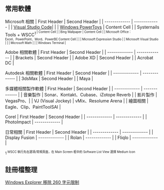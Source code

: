 ## 常用軟體

Microsoft 相關
| First Header  | Second Header |
| ------------- | ------------- |
| [Visual Studio Code](https://code.visualstudio.com/download)|   |
| [Windows PowerToys](https://github.com/microsoft/PowerToys/releases/)  | Content Cell  |
| Systernails Tools + WSCC<SUP>1<SUP>  | Content Cell  |
| Bing Wallpaper | Content Cell  |
| Microsoft Office：<br>Excel、PowerPoint、Word、PowerBI| Content Cell  | |
| Microsoft Expression Studio  |
| Microsoft Visual Studio  | |
| Microsoft Math | |
|  Windows Terminal  |

Adobe 相關軟體
| First Header  | Second Header |
| ------------- | ------------- |
| Brackets | Second Header |
| Adobe XD | Second Header |
| Acrobat DC |

Autodesk 相關軟體
| First Header  | Second Header |
| ------------- | ------------- |
| 3dsMax | Second Header |
| Maya  |

多媒體相關製作軟體
| First Header  | Second Header |
| ------------- | ------------- |
| 音樂製作 | Sonar、Kontakt、Cubase、iZotope Reverb |
| 影片製作 | VegasPro、|
| VJ (Visual Jockey) | vMix、Resolume Arena |
| 繪圖相關 | Eagle、Clip、PaintToolSAI |

Corel
| First Header  | Second Header |
| ------------- | ------------- |
| PhotoImpact | ------------- |

日常相關
| First Header  | Second Header |
| ------------- | ------------- |
| Display Fusion | ------------- |
| Rolan | ------------- |
| Fliqlo | ------------- |

<SUP>1<SUP> WSCC 執行先在選項/常規頁面，在 Main Screen 框中的 Software List View 選擇 Medium Icon 
  
  

## 註冊檔整理

[Windows Explorer 移除 260 字元限制](https://raw.githubusercontent.com/jafeeye/Windows-Optimization/main/Remove%20260%20Character%20Path%20Limit.reg)
